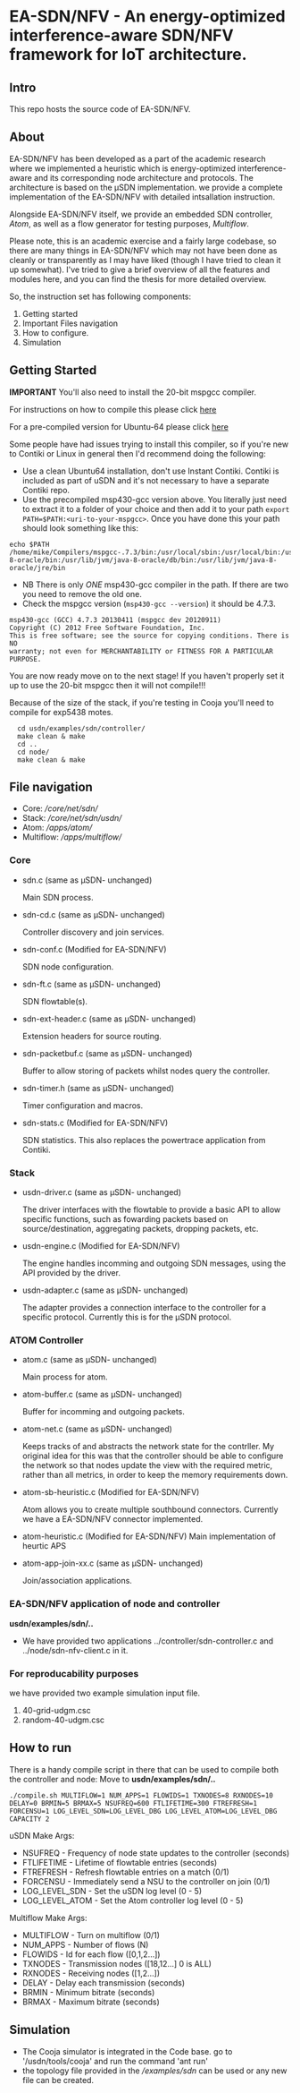EA-SDN/NFV - An energy-optimized interference-aware SDN/NFV framework for IoT architecture.
===

Intro
---
This repo hosts the source code of EA-SDN/NFV. 

About
---
EA-SDN/NFV has been developed as a part of the academic research where we implemented a heuristic which is energy-optimized interference-aware and its corresponding node architecture and protocols. The architecture is based on the μSDN implementation. we provide a complete implementation of the EA-SDN/NFV with detailed intsallation instruction. 

Alongside EA-SDN/NFV itself, we provide an embedded SDN controller, *Atom*, as well as a flow generator for testing purposes, *Multiflow*.

Please note, this is an academic exercise and a fairly large codebase, so there are many things in EA-SDN/NFV which may not have been done as cleanly or transparently as I may have liked (though I have tried to clean it up somewhat). I've tried to give a brief overview of all the features and modules here, and you can find the thesis for more detailed overview. 

So, the instruction set has following components: 
1. Getting started 
2. Important Files navigation
3. How to configure.
4. Simulation 

Getting Started
---

**IMPORTANT** You'll also need to install the 20-bit mspgcc compiler.

For instructions on how to compile this please click [here](https://github.com/contiki-os/contiki/wiki/MSP430X)

For a pre-compiled version for Ubuntu-64 please click [here](https://github.com/pksec/msp430-gcc-4.7.3)

Some people have had issues trying to install this compiler, so if you're new to Contiki or Linux in general then I'd recommend doing the following:

- Use a clean Ubuntu64 installation, don't use Instant Contiki. Contiki is included as part of uSDN and it's not necessary to have a separate Contiki repo.
- Use the precompiled msp430-gcc version above. You literally just need to extract it to a folder of your choice and then add it to your path `export PATH=$PATH:<uri-to-your-mspgcc>`. Once you have done this your path should look something like this:

```
echo $PATH
/home/mike/Compilers/mspgcc-.7.3/bin:/usr/local/sbin:/usr/local/bin:/usr/sbin:/usr/bin:/sbin:/bin:/usr/games:/usr/local/games:/snap/bin:/usr/lib/jvm/java-8-oracle/bin:/usr/lib/jvm/java-8-oracle/db/bin:/usr/lib/jvm/java-8-oracle/jre/bin
```

- NB There is only *ONE* msp430-gcc compiler in the path. If there are two you need to remove the old one.
- Check the mspgcc version (`msp430-gcc --version`) it should be 4.7.3.

```
msp430-gcc (GCC) 4.7.3 20130411 (mspgcc dev 20120911)
Copyright (C) 2012 Free Software Foundation, Inc.
This is free software; see the source for copying conditions. There is NO
warranty; not even for MERCHANTABILITY or FITNESS FOR A PARTICULAR PURPOSE.
```
You are now ready move on to the next stage! If you haven't properly set it up to use the 20-bit mspgcc then it will not compile!!!

Because of the size of the stack, if you're testing in Cooja you'll need to compile for exp5438 motes.

```
  cd usdn/examples/sdn/controller/
  make clean & make
  cd ..
  cd node/
  make clean & make
```





File navigation
---

- Core: */core/net/sdn/*
- Stack: */core/net/sdn/usdn/*
- Atom: */apps/atom/*
- Multiflow: */apps/multiflow/*

### Core
- sdn.c (same as μSDN- unchanged)

  Main SDN process.

- sdn-cd.c (same as μSDN- unchanged)

  Controller discovery and join services.

- sdn-conf.c (Modified for EA-SDN/NFV)

  SDN node configuration.

- sdn-ft.c (same as μSDN- unchanged)

  SDN flowtable(s).

- sdn-ext-header.c (same as μSDN- unchanged)

  Extension headers for source routing.

- sdn-packetbuf.c (same as μSDN- unchanged)

  Buffer to allow storing of packets whilst nodes query the controller.

- sdn-timer.h (same as μSDN- unchanged)

  Timer configuration and macros.

- sdn-stats.c (Modified for EA-SDN/NFV)

  SDN statistics. This also replaces the powertrace application from Contiki.

### Stack
- usdn-driver.c (same as μSDN- unchanged)

  The driver interfaces with the flowtable to provide a basic API to allow specific functions, such as fowarding packets based on source/destination, aggregating packets, dropping packets, etc.

- usdn-engine.c (Modified for EA-SDN/NFV)

  The engine handles incomming and outgoing SDN messages, using the API provided by the driver.

- usdn-adapter.c (same as μSDN- unchanged)

  The adapter provides a connection interface to the controller for a specific protocol. Currently this is for the μSDN protocol.

### ATOM Controller
- atom.c (same as μSDN- unchanged)

  Main process for atom.

- atom-buffer.c (same as μSDN- unchanged)

  Buffer for incomming and outgoing packets.

- atom-net.c (same as μSDN- unchanged)

  Keeps tracks of and abstracts the network state for the contrller. My original idea for this was that the controller should be able to configure the network so that nodes update the view with the required metric, rather than all metrics, in order to keep the memory requirements down.

- atom-sb-heuristic.c  (Modified for EA-SDN/NFV)

  Atom allows you to create multiple southbound connectors. Currently we have a EA-SDN/NFV connector implemented.

- atom-heuristic.c (Modified for EA-SDN/NFV)
  Main implementation of heurtic APS	

- atom-app-join-xx.c (same as μSDN- unchanged)

  Join/association applications.


### EA-SDN/NFV application of node and controller 

 **usdn/examples/sdn/..**
- We have provided two applications ../controller/sdn-controller.c and ../node/sdn-nfv-client.c in it. 


### For reproducability purposes 

we have provided two example simulation input file. 
1. 40-grid-udgm.csc 
2. random-40-udgm.csc 


How to run
---

There is a handy compile script in there that can be used to compile both the controller and node:
Move to 
 **usdn/examples/sdn/..**

```
./compile.sh MULTIFLOW=1 NUM_APPS=1 FLOWIDS=1 TXNODES=8 RXNODES=10 DELAY=0 BRMIN=5 BRMAX=5 NSUFREQ=600 FTLIFETIME=300 FTREFRESH=1 FORCENSU=1 LOG_LEVEL_SDN=LOG_LEVEL_DBG LOG_LEVEL_ATOM=LOG_LEVEL_DBG CAPACITY 2
```

uSDN Make Args:
- NSUFREQ - Frequency of node state updates to the controller (seconds)
- FTLIFETIME - Lifetime of flowtable entries (seconds)
- FTREFRESH - Refresh flowtable entries on a match (0/1)
- FORCENSU - Immediately send a NSU to the controller on join (0/1)
- LOG_LEVEL_SDN - Set the uSDN log level (0 - 5)
- LOG_LEVEL_ATOM - Set the Atom controller log level (0 - 5)

Multiflow Make Args:
- MULTIFLOW - Turn on multiflow (0/1)
- NUM_APPS - Number of flows (N)
- FLOWIDS - Id for each flow ([0,1,2...])
- TXNODES - Transmission nodes ([18,12...] 0 is ALL)
- RXNODES - Receiving nodes ([1,2...])
- DELAY   - Delay each transmission (seconds)
- BRMIN   - Minimum bitrate (seconds)
- BRMAX   - Maximum bitrate (seconds)


Simulation
---
- The Cooja simulator is integrated in the Code base. go to '/usdn/tools/cooja' and run the command 'ant run'
- the topology file provided in the */examples/sdn* can be used or any new file can be created. 
